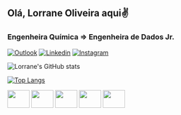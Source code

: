 ## Olá, Lorrane Oliveira aqui✌️
### Engenheira Química  => Engenheira de Dados Jr.


[![Outlook](https://img.shields.io/badge/Microsoft_Outlook-0078D4?style=for-the-badge&logo=microsoft-outlook&logoColor=white)](bonfim_lorrane@hotmail.com)
[![Linkedin](https://img.shields.io/badge/LinkedIn-0077B5?style=for-the-badge&logo=linkedin&logoColor=white)](https://www.linkedin.com/in/lorrane-bonfim-7b119436/)
[![Instagram](https://img.shields.io/badge/Instagram-E4405F?style=for-the-badge&logo=instagram&logoColor=white)](https://www.instagram.com/lorranebonfim/)

![Lorrane's GitHub stats](https://github-readme-stats.vercel.app/api?username=bonflorrane&show_icons=true&theme=radical)

[![Top Langs](https://github-readme-stats.vercel.app/api/top-langs/?username=bonflorrane&&show_icons=true&theme=radical&layout=compact)](https://github.com/bonflorrane/github-readme-stats)

<div>
 <img algn ="center" height="40" width="50" src="https://cdn.jsdelivr.net/gh/devicons/devicon/icons/java/java-original-wordmark.svg" />           
 <img algn ="center" height="40" width="50" src="https://cdn.jsdelivr.net/gh/devicons/devicon/icons/mysql/mysql-original-wordmark.svg" />
 <img algn ="center" height="40" width="50" src="https://cdn.jsdelivr.net/gh/devicons/devicon/icons/spring/spring-original-wordmark.svg" />
 <img algn ="center" height="40" width="50" src="https://cdn.jsdelivr.net/gh/devicons/devicon/icons/git/git-plain-wordmark.svg" />
 <img algn ="center" height="40" width="50" src="https://cdn.svgporn.com/logos/postman.svg"/>
<div>
  
